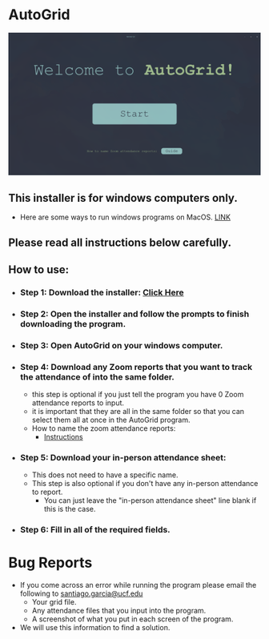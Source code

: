 # AutoGrid
![screenshot](https://github.com/santy81855/AutoGrid/blob/main/images/main_screen.png)

## This installer is for windows computers only.
  - Here are some ways to run windows programs on MacOS. [LINK](https://www.howtogeek.com/187359/5-ways-to-run-windows-software-on-a-mac/ "Click here")
## Please read all instructions below carefully.

## How to use:

- ### Step 1: Download the installer: [Click Here](https://github.com/santy81855/AutoGrid/raw/main/AutoGrid_install_v4.0.exe "Download")

- ### Step 2: Open the installer and follow the prompts to finish downloading the program.

- ### Step 3: Open AutoGrid on your windows computer.

- ### Step 4: Download any Zoom reports that you want to track the attendance of into the same folder.
  - this step is optional if you just tell the program you have 0 Zoom attendance reports to input.
  - it is important that they are all in the same folder so that you can select them all at once in the AutoGrid program. 
  - How to name the zoom attendance reports:
     - [Instructions](https://docs.google.com/document/d/1PCVE-xRKewyGewDXZLXyMxVPYwxggBxD/edit?usp=sharing&ouid=117441766004535429784&rtpof=true&sd=true)
- ### Step 5: Download your in-person attendance sheet:
  - This does not need to have a specific name.
  - This step is also optional if you don't have any in-person attendance to report. 
    - You can just leave the "in-person attendance sheet" line blank if this is the case.

- ### Step 6: Fill in all of the required fields. 

# Bug Reports
  - If you come across an error while running the program please email the following to santiago.garcia@ucf.edu 
    - Your grid file.
    - Any attendance files that you input into the program.
    - A screenshot of what you put in each screen of the program.
  - We will use this information to find a solution.

